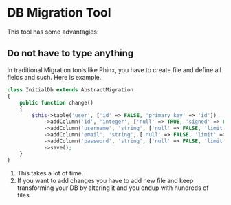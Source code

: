 # DB Migration Tool

This tool has some advantagies:

## Do not have to type anything

In traditional Migration tools like Phinx, you have to create file and define all fields and such. Here is example.

```php 
class InitialDb extends AbstractMigration
{
	public function change()
	{
		$this->table('user', ['id' => FALSE, 'primary_key' => 'id'])
			->addColumn('id', 'integer', ['null' => TRUE, 'signed' => FALSE, 'identity' => TRUE, 'limit' => MysqlAdapter::INT_REGULAR])
			->addColumn('username', 'string', ['null' => FALSE, 'limit' => 45])
			->addColumn('email', 'string', ['null' => FALSE, 'limit' => 150])
			->addColumn('password', 'string', ['null' => FALSE, 'limit' => 32])
            ->save();
    }
}
```

1. This takes a lot of time. 
3. If you want to add changes you have to add new file and keep transforming your DB by altering it and you endup with hundreds of files.



